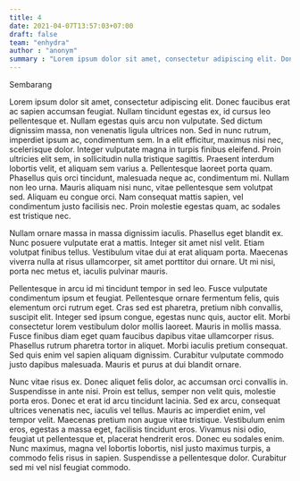 ```yaml
---
title: 4
date: 2021-04-07T13:57:03+07:00
draft: false
team: "enhydra"
author : "anonym"
summary : "Lorem ipsum dolor sit amet, consectetur adipiscing elit. Donec faucibus erat ac sapien accumsan feugiat. Nullam tincidunt egestas ex"
---
```


Sembarang 

Lorem ipsum dolor sit amet, consectetur adipiscing elit. Donec faucibus erat ac sapien accumsan feugiat. Nullam tincidunt egestas ex, id cursus leo pellentesque et. Nullam egestas quis arcu non vulputate. Sed dictum dignissim massa, non venenatis ligula ultrices non. Sed in nunc rutrum, imperdiet ipsum ac, condimentum sem. In a elit efficitur, maximus nisi nec, scelerisque dolor. Integer vulputate magna in turpis finibus eleifend. Proin ultricies elit sem, in sollicitudin nulla tristique sagittis. Praesent interdum lobortis velit, et aliquam sem varius a. Pellentesque laoreet porta quam. Phasellus quis orci tincidunt, malesuada neque ac, condimentum mi. Nullam non leo urna. Mauris aliquam nisi nunc, vitae pellentesque sem volutpat sed. Aliquam eu congue orci. Nam consequat mattis sapien, vel condimentum justo facilisis nec. Proin molestie egestas quam, ac sodales est tristique nec.

Nullam ornare massa in massa dignissim iaculis. Phasellus eget blandit ex. Nunc posuere vulputate erat a mattis. Integer sit amet nisl velit. Etiam volutpat finibus tellus. Vestibulum vitae dui at erat aliquam porta. Maecenas viverra nulla at risus ullamcorper, sit amet porttitor dui ornare. Ut mi nisi, porta nec metus et, iaculis pulvinar mauris.

Pellentesque in arcu id mi tincidunt tempor in sed leo. Fusce vulputate condimentum ipsum et feugiat. Pellentesque ornare fermentum felis, quis elementum orci rutrum eget. Cras sed est pharetra, pretium nibh convallis, suscipit elit. Integer sed ipsum congue, egestas nunc quis, auctor elit. Morbi consectetur lorem vestibulum dolor mollis laoreet. Mauris in mollis massa. Fusce finibus diam eget quam faucibus dapibus vitae ullamcorper risus. Phasellus rutrum pharetra tortor in aliquet. Morbi iaculis pretium consequat. Sed quis enim vel sapien aliquam dignissim. Curabitur vulputate commodo justo dapibus malesuada. Mauris et purus at dui blandit ornare.

Nunc vitae risus ex. Donec aliquet felis dolor, ac accumsan orci convallis in. Suspendisse in ante nisi. Proin est tellus, semper non velit quis, molestie porta eros. Donec et erat id arcu tincidunt lacinia. Sed ex arcu, consequat ultrices venenatis nec, iaculis vel tellus. Mauris ac imperdiet enim, vel tempor velit. Maecenas pretium non augue vitae tristique. Vestibulum enim eros, egestas a massa eget, facilisis tincidunt eros. Vivamus nisi odio, feugiat ut pellentesque et, placerat hendrerit eros. Donec eu sodales enim. Nunc maximus, magna vel lobortis lobortis, nisl justo maximus turpis, a commodo felis risus in sapien. Suspendisse a pellentesque dolor. Curabitur sed mi vel nisl feugiat commodo.

